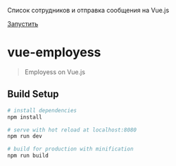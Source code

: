 Список сотрудников и отправка сообщения на Vue.js

[Запустить](https://htmlpreview.github.io/?https://github.com/grinat/vue-employess/blob/master/index.html)

# vue-employess

> Employess on Vue.js

## Build Setup

``` bash
# install dependencies
npm install

# serve with hot reload at localhost:8080
npm run dev

# build for production with minification
npm run build
```
